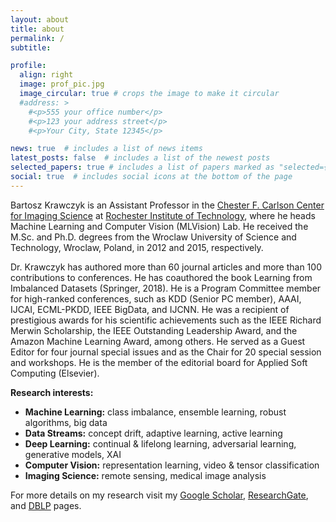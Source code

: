 ```yaml
---
layout: about
title: about
permalink: /
subtitle:

profile:
  align: right
  image: prof_pic.jpg
  image_circular: true # crops the image to make it circular
  #address: >
    #<p>555 your office number</p>
    #<p>123 your address street</p>
    #<p>Your City, State 12345</p>

news: true  # includes a list of news items
latest_posts: false  # includes a list of the newest posts
selected_papers: true # includes a list of papers marked as "selected={true}"
social: true  # includes social icons at the bottom of the page
---
```

Bartosz Krawczyk is an Assistant Professor in the <a href="https://www.rit.edu/science/chester-f-carlson-center-imaging-science">Chester F. Carlson Center for Imaging Science</a> at <a href = "https://www.rit.edu/">Rochester Institute of Technology</a>, where he heads Machine Learning and Computer Vision (MLVision) Lab.  He received the M.Sc. and Ph.D. degrees from the Wroclaw University of Science and Technology, Wroclaw, Poland, in 2012 and 2015, respectively. 

Dr. Krawczyk has authored more than 60 journal articles and more than 100 contributions to conferences. He has coauthored the book Learning from Imbalanced Datasets (Springer, 2018). He is a Program Committee member for high-ranked conferences, such as KDD (Senior PC member), AAAI, IJCAI, ECML-PKDD, IEEE
BigData, and IJCNN. He was a recipient of prestigious awards for his scientific achievements such as the IEEE Richard Merwin Scholarship, the IEEE Outstanding Leadership Award, and the Amazon Machine Learning Award, among others. He served as a Guest Editor for four journal special issues and as the Chair for 20 special session and workshops. He is the member of the editorial board for Applied Soft Computing (Elsevier).

<b>Research interests:</b>
<ul>
    <li><b>Machine Learning:</b> class imbalance, ensemble learning, robust algorithms, big data</li>
    <li><b>Data Streams:</b> concept drift, adaptive learning, active learning</li>
    <li><b>Deep Learning:</b> continual & lifelong learning, adversarial learning, generative models, XAI</li>
    <li><b>Computer Vision:</b> representation learning, video & tensor classification </li>
   <li><b>Imaging Science:</b> remote sensing, medical image analysis </li>
</ul>
For more details on my research visit my <a href="https://scholar.google.com/citations?user=0GrFcZsAAAAJ">Google Scholar</a>, <a href="https://www.researchgate.net/profile/Bartosz-Krawczyk">ResearchGate</a>, and <a href="https://dblp.org/pid/26/11077.html">DBLP</a> pages.
